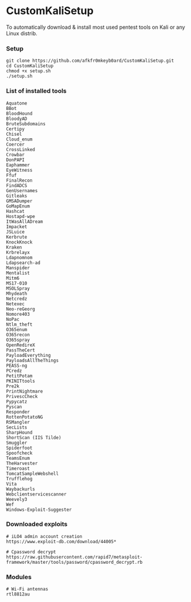 # CustomKaliSetup
To automatically download &amp; install most used pentest tools on Kali or any Linux distrib.

### Setup
```
git clone https://github.com/afkfr0mkeyb0ard/CustomKaliSetup.git
cd CustomKaliSetup
chmod +x setup.sh
./setup.sh
```

### List of installed tools

```
Aquatone
BBot
BloodHound
BloodyAD
BruteSubdomains
Certipy
Chisel
Cloud_enum
Coercer
CrossLinked
Crowbar
DonPAPI
Eaphammer
EyeWitness
Ffuf
FinalRecon
FindADCS
GenUsernames
Gitleaks
GMSADumper
GoMapEnum
Hashcat
Hostapd-wpe
ItWasAllADream
Impacket
JSLuice
Kerbrute
KnockKnock
Kraken
Krbrelayx
Ldapnomnom
Ldapsearch-ad
Manspider
Mentalist
Mitm6
MS17-010
MSOLSpray
Mhydeath
Netcredz
Netexec
Neo-reGeorg
Nomore403
NoPac
Ntlm_theft
O365enum
O365recon
O365spray
OpenRedireX
PassTheCert
PayloadEverything
PayloadsAllTheThings
PEASS-ng
PCredz
PetitPotam
PKINITtools
Pre2k
PrintNightmare
PrivescCheck
Pypycatz
Pyscan
Responder
RottenPotatoNG
RSMangler
SecLists
SharpHound
ShortScan (IIS Tilde)
Smuggler
Spiderfoot
Spoofcheck
TeamsEnum
TheHarvester
Timeroast
TomcatSampleWebshell
Trufflehog
Vita
Waybackurls
Webclientservicescanner
Weevely3
Wef
Windows-Exploit-Suggester
```

### Downloaded exploits 
```
# iLO4 admin account creation
https://www.exploit-db.com/download/44005*

# Cpassword decrypt
https://raw.githubusercontent.com/rapid7/metasploit-framework/master/tools/password/cpassword_decrypt.rb
```

### Modules
```
# Wi-Fi antennas
rtl8812au
```

